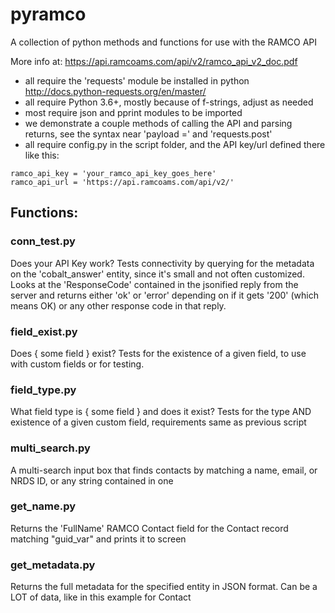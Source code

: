 # pyramco

A collection of python methods and functions for use with the RAMCO API

More info at: https://api.ramcoams.com/api/v2/ramco_api_v2_doc.pdf

- all require the 'requests' module be installed in python http://docs.python-requests.org/en/master/ 
- all require Python 3.6+, mostly because of f-strings, adjust as needed
- most require json and pprint modules to be imported
- we demonstrate a couple methods of calling the API and parsing returns, see the syntax near 'payload ='  and 'requests.post'
- all require config.py in the script folder, and the API key/url defined there like this:
```
ramco_api_key = 'your_ramco_api_key_goes_here'
ramco_api_url = 'https://api.ramcoams.com/api/v2/'
```

## Functions: 

### conn_test.py
Does your API Key work? Tests connectivity by querying for the metadata on the 'cobalt_answer' entity, since it's small and not often customized. Looks at the 'ResponseCode' contained in the jsonified reply from the server and returns either 'ok' or 'error' depending on if it gets '200' (which means OK) or any other response code in that reply.

### field_exist.py
Does { some field } exist? Tests for the existence of a given field, to use with custom fields or for testing.

### field_type.py
What field type is { some field } and does it exist? Tests for the type AND existence of a given custom field, requirements same as previous script

### multi_search.py
A multi-search input box that finds contacts by matching a name, email, or NRDS ID, or any string contained in one

### get_name.py
Returns the 'FullName' RAMCO Contact field for the Contact record matching "guid_var" and prints it to screen

### get_metadata.py
Returns the full metadata for the specified entity in JSON format. Can be a LOT of data, like in this example for Contact
